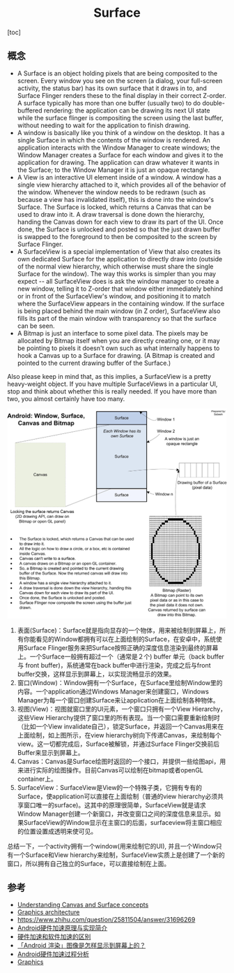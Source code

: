 <h1 align="center">Surface</h1>

[toc]

## 概念

- A Surface is an object holding pixels that are being composited to the screen. Every window you see on the screen (a dialog, your full-screen activity, the status bar) has its own surface that it draws in to, and Surface Flinger renders these to the final display in their correct Z-order. A surface typically has more than one buffer (usually two) to do double-buffered rendering: the application can be drawing its next UI state while the surface flinger is compositing the screen using the last buffer, without needing to wait for the application to finish drawing.
- A window is basically like you think of a window on the desktop. It has a single Surface in which the contents of the window is rendered. An application interacts with the Window Manager to create windows; the Window Manager creates a Surface for each window and gives it to the application for drawing. The application can draw whatever it wants in the Surface; to the Window Manager it is just an opaque rectangle.
- A View is an interactive UI element inside of a window. A window has a single view hierarchy attached to it, which provides all of the behavior of the window. Whenever the window needs to be redrawn (such as because a view has invalidated itself), this is done into the window's Surface. The Surface is locked, which returns a Canvas that can be used to draw into it. A draw traversal is done down the hierarchy, handing the Canvas down for each view to draw its part of the UI. Once done, the Surface is unlocked and posted so that the just drawn buffer is swapped to the foreground to then be composited to the screen by Surface Flinger.
- A SurfaceView is a special implementation of View that also creates its own dedicated Surface for the application to directly draw into (outside of the normal view hierarchy, which otherwise must share the single Surface for the window). The way this works is simpler than you may expect -- all SurfaceView does is ask the window manager to create a new window, telling it to Z-order that window either immediately behind or in front of the SurfaceView's window, and positioning it to match where the SurfaceView appears in the containing window. If the surface is being placed behind the main window (in Z order), SurfaceView also fills its part of the main window with transparency so that the surface can be seen.
- A Bitmap is just an interface to some pixel data. The pixels may be allocated by Bitmap itself when you are directly creating one, or it may be pointing to pixels it doesn't own such as what internally happens to hook a Canvas up to a Surface for drawing. (A Bitmap is created and pointed to the current drawing buffer of the Surface.)

Also please keep in mind that, as this implies, a SurfaceView is a pretty heavy-weight object. If you have multiple SurfaceViews in a particular UI, stop and think about whether this is really needed. If you have more than two, you almost certainly have too many.

![img](media/surface01.jpeg)

1. 表面(Surface)：Surface就是指向显存的一个物体，用来被绘制到屏幕上，所有你能看见的Window都拥有可以在上面绘制的Surface，在安卓中，系统使用Surface Flinger服务来把Surface按照正确的深度信息渲染到最终的屏幕上。一个Surface一般拥有超过一个（通常是２个) buffer 单元（back buffer 与 front buffer)，系统通常在back buffer中进行渲染，完成之后与front buffer交换，这样显示到屏幕上，以实现流畅显示的效果。
2. 窗口(Window)：Window拥有一个Surface，在Surface里绘制Window里的内容。一个application通过Windows Manager来创建窗口，Windows Manager为每一个窗口创建Surface来让application在上面绘制各种物体。
3. 视图(View)：视图就窗口里的UI元素，一个窗口只拥有一个View Hierarchy，这些View Hierarchy提供了窗口里的所有表现。当一个窗口需要重新绘制时（比如一个View invalidate自己），锁定Surface，并返回一个Canvas用来在上面绘制，如上图所示，在view hierarchy树向下传递Canvas，来绘制每个view。这一切都完成后，Surface被解锁，并通过Surface Flinger交换前后Buffer来显示到屏幕上。
4. Canvas：Canvas是Surface绘图时返回的一个接口，并提供一些绘图api，用来进行实际的绘图操作。目前Canvas可以绘制在bitmap或者openGL container上。
5. SurfaceView：SurfaceView是View的一个特殊子类，它拥有专有的Surface，使application可以直接在上面绘制（普通的view hierarchy必须共享窗口唯一的surface)。这其中的原理很简单，SurfaceView就是请求Window Manager创建一个新窗口，并改变窗口之间的深度信息来显示。如果SurfaceView的Window显示在主窗口的后面，surfaceview将主窗口相应的位置设置成透明来使可见。

总结一下，一个activity拥有一个window(用来绘制它的UI), 并且一个Window只有一个Surface和View hierarchy来绘制，SurfaceView实质上是创建了一个新的窗口，所以拥有自己独立的Surface，可以直接绘制在上面。



## 参考

* [Understanding Canvas and Surface concepts](https://stackoverflow.com/questions/4576909/understanding-canvas-and-surface-concepts)
* [Graphics architecture](https://source.android.com/devices/graphics/architecture.html)
* https://www.zhihu.com/question/25811504/answer/31696269
* [Android硬件加速原理与实现简介](https://tech.meituan.com/2017/01/19/hardware-accelerate.html)
* [硬件加速和软件加速的区别](https://skyacer.github.io/2018/07/30/Android窗口管理分析（五）-——-硬件加速和软件加速的区别/)
* [「Android 渲染」图像是怎样显示到屏幕上的？](https://xie.infoq.cn/article/174897b20b1c230506eba4124)
* [Android硬件加速过程分析](https://www.jianshu.com/p/03663b35ffa2)
* [Graphics](https://source.android.com/devices/graphics/index.html)

